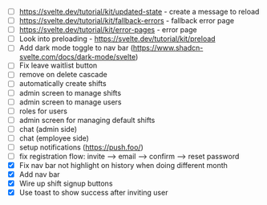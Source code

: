 - [ ] https://svelte.dev/tutorial/kit/updated-state - create a message to reload
- [ ] https://svelte.dev/tutorial/kit/fallback-errors - fallback error page
- [ ] https://svelte.dev/tutorial/kit/error-pages - error page
- [ ] Look into preloading - https://svelte.dev/tutorial/kit/preload
- [ ] Add dark mode toggle to nav bar (https://www.shadcn-svelte.com/docs/dark-mode/svelte)
- [ ] Fix leave waitlist button
- [ ] remove on delete cascade
- [ ] automatically create shifts
- [ ] admin screen to manage shifts
- [ ] admin screen to manage users
- [ ] roles for users
- [ ] admin screen for managing default shifts
- [ ] chat (admin side)
- [ ] chat (employee side)
- [ ] setup notifications (https://push.foo/)
- [ ] fix registration flow: invite --> email --> confirm --> reset password
- [x] Fix nav bar not highlight on history when doing different month
- [x] Add nav bar
- [x] Wire up shift signup buttons
- [x] Use toast to show success after inviting user
